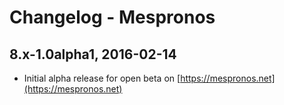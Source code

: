 # Changelog - Mespronos 
## 8.x-1.0alpha1, 2016-02-14
  - Initial alpha release for open beta on [https://mespronos.net](https://mespronos.net)